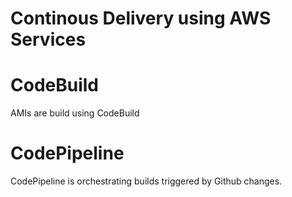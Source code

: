 # Continous Delivery using AWS Services




# CodeBuild

AMIs are build using CodeBuild




# CodePipeline

CodePipeline is orchestrating builds triggered by Github changes.
